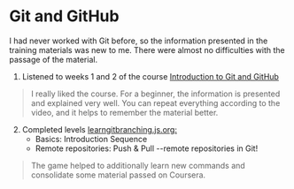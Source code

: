 # Git and GitHub
I had never worked with Git before, so the information presented in the training materials was new to me. There were almost no difficulties with the passage of the material.
1. Listened to weeks 1 and 2 of the course [Introduction to Git and GitHub](https://www.coursera.org/learn/introduction-git-github)
> I really liked the course. For a beginner, the information is presented and explained very well. You can repeat everything according to the video, and it helps to remember the material better.
2. Completed levels [learngitbranching.js.org:](https://learngitbranching.js.org/?locale=uk)
   - Basics: Introduction Sequence
   - Remote repositories: Push & Pull --remote repositories in Git!
>The game helped to additionally learn new commands and consolidate some material passed on Coursera.


